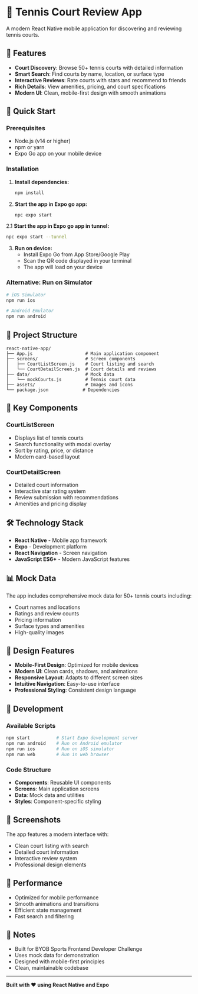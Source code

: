 # 🎾 Tennis Court Review App

A modern React Native mobile application for discovering and reviewing tennis courts.

## 📱 Features

- **Court Discovery**: Browse 50+ tennis courts with detailed information
- **Smart Search**: Find courts by name, location, or surface type
- **Interactive Reviews**: Rate courts with stars and recommend to friends
- **Rich Details**: View amenities, pricing, and court specifications
- **Modern UI**: Clean, mobile-first design with smooth animations

## 🚀 Quick Start

### Prerequisites
- Node.js (v14 or higher)
- npm or yarn
- Expo Go app on your mobile device

### Installation

1. **Install dependencies:**
   ```bash
   npm install
   ```

2. **Start the app in Expo go app:**
   ```bash
   npc expo start
   ```

2.1 **Start the app in Expo go app in tunnel:**
   ```bash
   npc expo start --tunnel
   ```

3. **Run on device:**
   - Install Expo Go from App Store/Google Play
   - Scan the QR code displayed in your terminal
   - The app will load on your device

### Alternative: Run on Simulator

```bash
# iOS Simulator
npm run ios

# Android Emulator
npm run android
```

## 📁 Project Structure

```
react-native-app/
├── App.js                    # Main application component
├── screens/                  # Screen components
│   ├── CourtListScreen.js    # Court listing and search
│   └── CourtDetailScreen.js  # Court details and reviews
├── data/                     # Mock data
│   └── mockCourts.js         # Tennis court data
├── assets/                   # Images and icons
└── package.json             # Dependencies
```

## 🎯 Key Components

### CourtListScreen
- Displays list of tennis courts
- Search functionality with modal overlay
- Sort by rating, price, or distance
- Modern card-based layout

### CourtDetailScreen
- Detailed court information
- Interactive star rating system
- Review submission with recommendations
- Amenities and pricing display

## 🛠️ Technology Stack

- **React Native** - Mobile app framework
- **Expo** - Development platform
- **React Navigation** - Screen navigation
- **JavaScript ES6+** - Modern JavaScript features

## 📊 Mock Data

The app includes comprehensive mock data for 50+ tennis courts including:
- Court names and locations
- Ratings and review counts
- Pricing information
- Surface types and amenities
- High-quality images

## 🎨 Design Features

- **Mobile-First Design**: Optimized for mobile devices
- **Modern UI**: Clean cards, shadows, and animations
- **Responsive Layout**: Adapts to different screen sizes
- **Intuitive Navigation**: Easy-to-use interface
- **Professional Styling**: Consistent design language

## 🔧 Development

### Available Scripts

```bash
npm start          # Start Expo development server
npm run android    # Run on Android emulator
npm run ios        # Run on iOS simulator
npm run web        # Run in web browser
```

### Code Structure

- **Components**: Reusable UI components
- **Screens**: Main application screens
- **Data**: Mock data and utilities
- **Styles**: Component-specific styling

## 📱 Screenshots

The app features a modern interface with:
- Clean court listing with search
- Detailed court information
- Interactive review system
- Professional design elements

## 🚀 Performance

- Optimized for mobile performance
- Smooth animations and transitions
- Efficient state management
- Fast search and filtering

## 📝 Notes

- Built for BYOB Sports Frontend Developer Challenge
- Uses mock data for demonstration
- Designed with mobile-first principles
- Clean, maintainable codebase

---

**Built with ❤️ using React Native and Expo**

